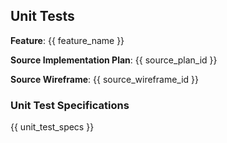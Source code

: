 ## Unit Tests

**Feature**: {{ feature_name }}

**Source Implementation Plan**: {{ source_plan_id }}

**Source Wireframe**: {{ source_wireframe_id }}

### Unit Test Specifications

{{ unit_test_specs }}